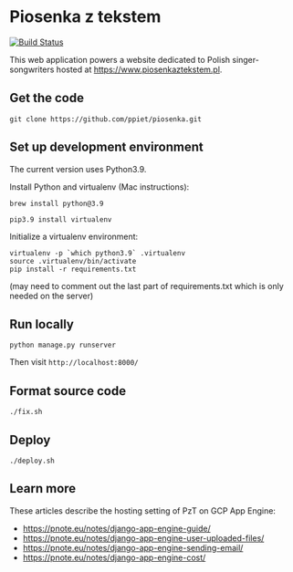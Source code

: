 # Piosenka z tekstem

[![Build Status](https://travis-ci.org/ppiet/piosenka.svg?branch=master)](https://travis-ci.org/ppiet/piosenka)

This web application powers a website dedicated to Polish singer-songwriters
hosted at https://www.piosenkaztekstem.pl.

## Get the code

```
git clone https://github.com/ppiet/piosenka.git
```

## Set up development environment

The current version uses Python3.9.

Install Python and virtualenv (Mac instructions):

```
brew install python@3.9
```

```
pip3.9 install virtualenv
```

Initialize a virtualenv environment:

```
virtualenv -p `which python3.9` .virtualenv
source .virtualenv/bin/activate
pip install -r requirements.txt
```

(may need to comment out the last part of requirements.txt which is only needed on the server)

## Run locally

```
python manage.py runserver
```

Then visit `http://localhost:8000/`


## Format source code

```
./fix.sh
```

## Deploy

```
./deploy.sh
```

## Learn more

These articles describe the hosting setting of PzT on GCP App Engine:

 - https://pnote.eu/notes/django-app-engine-guide/
 - https://pnote.eu/notes/django-app-engine-user-uploaded-files/
 - https://pnote.eu/notes/django-app-engine-sending-email/
 - https://pnote.eu/notes/django-app-engine-cost/

